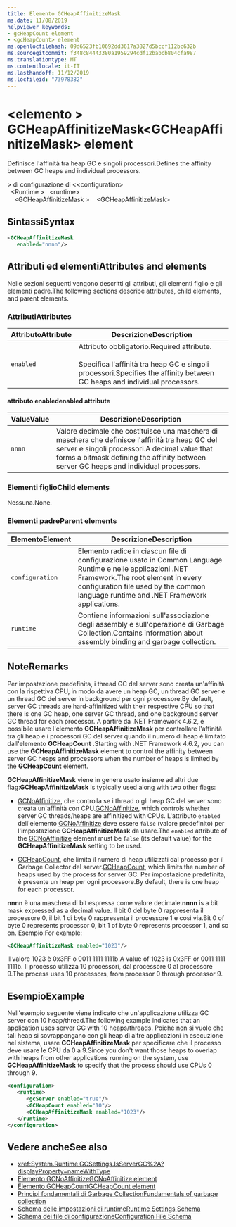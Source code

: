 ```yaml
---
title: Elemento GCHeapAffinitizeMask
ms.date: 11/08/2019
helpviewer_keywords:
- gcHeapCount element
- <gcHeapCount> element
ms.openlocfilehash: 09d6523fb10692dd3617a3827d5bccf112bc632b
ms.sourcegitcommit: f348c84443380a1959294cdf12babcb804cfa987
ms.translationtype: MT
ms.contentlocale: it-IT
ms.lasthandoff: 11/12/2019
ms.locfileid: "73978382"
---
```

# <a name="gcheapaffinitizemask-element"></a><span data-ttu-id="fb61f-102">\<elemento > GCHeapAffinitizeMask</span><span class="sxs-lookup"><span data-stu-id="fb61f-102">\<GCHeapAffinitizeMask> element</span></span>

<span data-ttu-id="fb61f-103">Definisce l'affinità tra heap GC e singoli processori.</span><span class="sxs-lookup"><span data-stu-id="fb61f-103">Defines the affinity between GC heaps and individual processors.</span></span>

<span data-ttu-id="fb61f-104">> di configurazione di \<</span><span class="sxs-lookup"><span data-stu-id="fb61f-104">\<configuration></span></span>\
<span data-ttu-id="fb61f-105">&nbsp;&nbsp;\<Runtime > </span><span class="sxs-lookup"><span data-stu-id="fb61f-105">&nbsp;&nbsp;\<runtime></span></span>\
<span data-ttu-id="fb61f-106">&nbsp;&nbsp;&nbsp;&nbsp;\<GCHeapAffinitizeMask ></span><span class="sxs-lookup"><span data-stu-id="fb61f-106">&nbsp;&nbsp;&nbsp;&nbsp;\<GCHeapAffinitizeMask></span></span>

## <a name="syntax"></a><span data-ttu-id="fb61f-107">Sintassi</span><span class="sxs-lookup"><span data-stu-id="fb61f-107">Syntax</span></span>

```xml
<GCHeapAffinitizeMask
   enabled="nnnn"/>
```

## <a name="attributes-and-elements"></a><span data-ttu-id="fb61f-108">Attributi ed elementi</span><span class="sxs-lookup"><span data-stu-id="fb61f-108">Attributes and elements</span></span>

<span data-ttu-id="fb61f-109">Nelle sezioni seguenti vengono descritti gli attributi, gli elementi figlio e gli elementi padre.</span><span class="sxs-lookup"><span data-stu-id="fb61f-109">The following sections describe attributes, child elements, and parent elements.</span></span>

### <a name="attributes"></a><span data-ttu-id="fb61f-110">Attributi</span><span class="sxs-lookup"><span data-stu-id="fb61f-110">Attributes</span></span>

|<span data-ttu-id="fb61f-111">Attributo</span><span class="sxs-lookup"><span data-stu-id="fb61f-111">Attribute</span></span>|<span data-ttu-id="fb61f-112">Descrizione</span><span class="sxs-lookup"><span data-stu-id="fb61f-112">Description</span></span>|
|---------------|-----------------|
|`enabled`|<span data-ttu-id="fb61f-113">Attributo obbligatorio.</span><span class="sxs-lookup"><span data-stu-id="fb61f-113">Required attribute.</span></span><br /><br /><span data-ttu-id="fb61f-114">Specifica l'affinità tra heap GC e singoli processori.</span><span class="sxs-lookup"><span data-stu-id="fb61f-114">Specifies the affinity between GC heaps and individual processors.</span></span> |

#### <a name="enabled-attribute"></a><span data-ttu-id="fb61f-115">attributo enabled</span><span class="sxs-lookup"><span data-stu-id="fb61f-115">enabled attribute</span></span>

|<span data-ttu-id="fb61f-116">Value</span><span class="sxs-lookup"><span data-stu-id="fb61f-116">Value</span></span>|<span data-ttu-id="fb61f-117">Descrizione</span><span class="sxs-lookup"><span data-stu-id="fb61f-117">Description</span></span>|
|-----------|-----------------|
|`nnnn`|<span data-ttu-id="fb61f-118">Valore decimale che costituisce una maschera di maschera che definisce l'affinità tra heap GC del server e singoli processori.</span><span class="sxs-lookup"><span data-stu-id="fb61f-118">A decimal value that forms a bitmask defining the affinity between server GC heaps and individual processors.</span></span> |

### <a name="child-elements"></a><span data-ttu-id="fb61f-119">Elementi figlio</span><span class="sxs-lookup"><span data-stu-id="fb61f-119">Child elements</span></span>

<span data-ttu-id="fb61f-120">Nessuna.</span><span class="sxs-lookup"><span data-stu-id="fb61f-120">None.</span></span>

### <a name="parent-elements"></a><span data-ttu-id="fb61f-121">Elementi padre</span><span class="sxs-lookup"><span data-stu-id="fb61f-121">Parent elements</span></span>

|<span data-ttu-id="fb61f-122">Elemento</span><span class="sxs-lookup"><span data-stu-id="fb61f-122">Element</span></span>|<span data-ttu-id="fb61f-123">Descrizione</span><span class="sxs-lookup"><span data-stu-id="fb61f-123">Description</span></span>|
|-------------|-----------------|
|`configuration`|<span data-ttu-id="fb61f-124">Elemento radice in ciascun file di configurazione usato in Common Language Runtime e nelle applicazioni .NET Framework.</span><span class="sxs-lookup"><span data-stu-id="fb61f-124">The root element in every configuration file used by the common language runtime and .NET Framework applications.</span></span>|
|`runtime`|<span data-ttu-id="fb61f-125">Contiene informazioni sull'associazione degli assembly e sull'operazione di Garbage Collection.</span><span class="sxs-lookup"><span data-stu-id="fb61f-125">Contains information about assembly binding and garbage collection.</span></span>|

## <a name="remarks"></a><span data-ttu-id="fb61f-126">Note</span><span class="sxs-lookup"><span data-stu-id="fb61f-126">Remarks</span></span>

<span data-ttu-id="fb61f-127">Per impostazione predefinita, i thread GC del server sono creata un'affinità con la rispettiva CPU, in modo da avere un heap GC, un thread GC server e un thread GC del server in background per ogni processore.</span><span class="sxs-lookup"><span data-stu-id="fb61f-127">By default, server GC threads are hard-affinitized with their respective CPU so that there is one GC heap, one server GC thread, and one background server GC thread for each processor.</span></span> <span data-ttu-id="fb61f-128">A partire da .NET Framework 4.6.2, è possibile usare l'elemento **GCHeapAffinitizeMask** per controllare l'affinità tra gli heap e i processori GC del server quando il numero di heap è limitato dall'elemento **GCHeapCount** .</span><span class="sxs-lookup"><span data-stu-id="fb61f-128">Starting with .NET Framework 4.6.2, you can use the **GCHeapAffinitizeMask** element to control the affinity between server GC heaps and processors when the number of heaps is limited by the **GCHeapCount** element.</span></span>

<span data-ttu-id="fb61f-129">**GCHeapAffinitizeMask** viene in genere usato insieme ad altri due flag:</span><span class="sxs-lookup"><span data-stu-id="fb61f-129">**GCHeapAffinitizeMask** is typically used along with two other flags:</span></span>

- <span data-ttu-id="fb61f-130">[GCNoAffinitize](gcnoaffinitize-element.md), che controlla se i thread o gli heap GC del server sono creata un'affinità con CPU.</span><span class="sxs-lookup"><span data-stu-id="fb61f-130">[GCNoAffinitize](gcnoaffinitize-element.md), which controls whether server GC threads/heaps are affinitized with CPUs.</span></span> <span data-ttu-id="fb61f-131">L'attributo `enabled` dell'elemento [GCNoAffinitize](gcnoaffinitize-element.md) deve essere `false` (valore predefinito) per l'impostazione **GCHeapAffinitizeMask** da usare.</span><span class="sxs-lookup"><span data-stu-id="fb61f-131">The `enabled` attribute of the [GCNoAffinitize](gcnoaffinitize-element.md) element must be `false` (its default value) for the **GCHeapAffinitizeMask** setting to be used.</span></span>

- <span data-ttu-id="fb61f-132">[GCHeapCount](gcheapcount-element.md), che limita il numero di heap utilizzati dal processo per il Garbage Collector del server.</span><span class="sxs-lookup"><span data-stu-id="fb61f-132">[GCHeapCount](gcheapcount-element.md), which limits the number of heaps used by the process for server GC.</span></span> <span data-ttu-id="fb61f-133">Per impostazione predefinita, è presente un heap per ogni processore.</span><span class="sxs-lookup"><span data-stu-id="fb61f-133">By default, there is one heap for each processor.</span></span>

<span data-ttu-id="fb61f-134">**nnnn** è una maschera di bit espressa come valore decimale.</span><span class="sxs-lookup"><span data-stu-id="fb61f-134">**nnnn** is a bit mask expressed as a decimal value.</span></span> <span data-ttu-id="fb61f-135">Il bit 0 del byte 0 rappresenta il processore 0, il bit 1 di byte 0 rappresenta il processore 1 e così via.</span><span class="sxs-lookup"><span data-stu-id="fb61f-135">Bit 0 of byte 0 represents processor 0, bit 1 of byte 0 represents processor 1, and so on.</span></span> <span data-ttu-id="fb61f-136">Esempio:</span><span class="sxs-lookup"><span data-stu-id="fb61f-136">For example:</span></span>

```xml
<GCHeapAffinitizeMask enabled="1023"/>
```

<span data-ttu-id="fb61f-137">Il valore 1023 è 0x3FF o 0011 1111 1111b.</span><span class="sxs-lookup"><span data-stu-id="fb61f-137">A value of 1023 is 0x3FF or 0011 1111 1111b.</span></span> <span data-ttu-id="fb61f-138">Il processo utilizza 10 processori, dal processore 0 al processore 9.</span><span class="sxs-lookup"><span data-stu-id="fb61f-138">The process uses 10 processors, from processor 0 through processor 9.</span></span>

## <a name="example"></a><span data-ttu-id="fb61f-139">Esempio</span><span class="sxs-lookup"><span data-stu-id="fb61f-139">Example</span></span>

<span data-ttu-id="fb61f-140">Nell'esempio seguente viene indicato che un'applicazione utilizza GC server con 10 heap/thread.</span><span class="sxs-lookup"><span data-stu-id="fb61f-140">The following example indicates that an application uses server GC with 10 heaps/threads.</span></span> <span data-ttu-id="fb61f-141">Poiché non si vuole che tali heap si sovrappongano con gli heap di altre applicazioni in esecuzione nel sistema, usare **GCHeapAffinitizeMask** per specificare che il processo deve usare le CPU da 0 a 9.</span><span class="sxs-lookup"><span data-stu-id="fb61f-141">Since you don't want those heaps to overlap with heaps from other applications running on the system, use **GCHeapAffinitizeMask** to specify that the process should use CPUs 0 through 9.</span></span>

```xml
<configuration>
   <runtime>
      <gcServer enabled="true"/>
      <GCHeapCount enabled="10"/>
      <GCHeapAffinitizeMask enabled="1023"/>
   </runtime>
</configuration>
```

## <a name="see-also"></a><span data-ttu-id="fb61f-142">Vedere anche</span><span class="sxs-lookup"><span data-stu-id="fb61f-142">See also</span></span>

- <xref:System.Runtime.GCSettings.IsServerGC%2A?displayProperty=nameWithType>
- [<span data-ttu-id="fb61f-143">Elemento GCNoAffinitize</span><span class="sxs-lookup"><span data-stu-id="fb61f-143">GCNoAffinitize element</span></span>](gcnoaffinitize-element.md)
- [<span data-ttu-id="fb61f-144">Elemento GCHeapCount</span><span class="sxs-lookup"><span data-stu-id="fb61f-144">GCHeapCount element</span></span>](gcheapcount-element.md)
- [<span data-ttu-id="fb61f-145">Principi fondamentali di Garbage Collection</span><span class="sxs-lookup"><span data-stu-id="fb61f-145">Fundamentals of garbage collection</span></span>](../../../../standard/garbage-collection/fundamentals.md)
- [<span data-ttu-id="fb61f-146">Schema delle impostazioni di runtime</span><span class="sxs-lookup"><span data-stu-id="fb61f-146">Runtime Settings Schema</span></span>](index.md)
- [<span data-ttu-id="fb61f-147">Schema dei file di configurazione</span><span class="sxs-lookup"><span data-stu-id="fb61f-147">Configuration File Schema</span></span>](../index.md)
